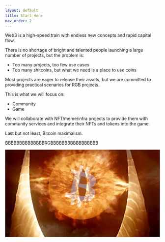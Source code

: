 ```yaml
---
layout: default
title: Start Here
nav_order: 2
---
```


Web3 is a high-speed train with endless new concepts and rapid capital flow.

There is no shortage of bright and talented people launching a large number of projects, but the problem is:

- Too many projects, too few use cases
- Too many shitcoins, but what we need is a place to use coins

Most projects are eager to release their assets, but we are committed to providing practical scenarios for RGB projects.

This is what we will focus on:

- Community
- Game

We will collaborate with NFT/meme/infra projects to provide them with community services and integrate their NFTs and tokens into the game.

Last but not least, Bitcoin maximalism.

₿₿₿₿₿₿₿₿₿₿₿₿₿₿RG₿₿₿₿₿₿₿₿₿₿₿₿₿₿₿₿₿

![Bitcoin maximalism](./assets/images/2.png "Bitcoin maximalism")